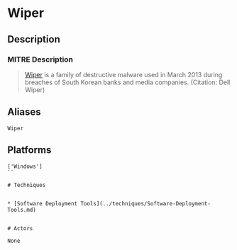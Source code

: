 
# Wiper

## Description

### MITRE Description

> [Wiper](https://attack.mitre.org/software/S0041) is a family of destructive malware used in March 2013 during breaches of South Korean banks and media companies. (Citation: Dell Wiper)

## Aliases

```
Wiper
```

## Platforms

```
['Windows']
``

# Techniques


* [Software Deployment Tools](../techniques/Software-Deployment-Tools.md)


# Actors

None
